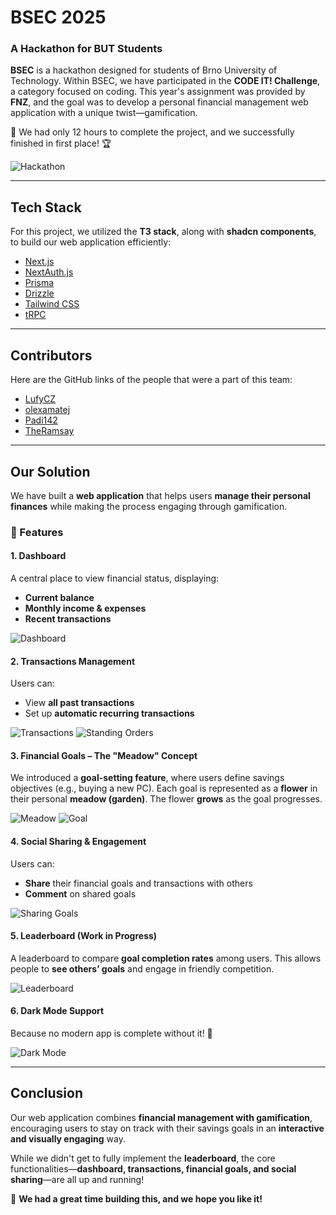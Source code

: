 # BSEC 2025

### A Hackathon for BUT Students

**BSEC** is a hackathon designed for students of Brno University of Technology. Within BSEC, we have participated in the **CODE IT! Challenge**, a category focused on coding. This year's assignment was provided by **FNZ**, and the goal was to develop a personal financial management web application with a unique twist—gamification.

🚀 We had only 12 hours to complete the project, and we successfully finished in first place! 🏆

![Hackathon](README-images/image-9.png)

---

## Tech Stack

For this project, we utilized the **T3 stack**, along with **shadcn components**, to build our web application efficiently:

- [Next.js](https://nextjs.org)  
- [NextAuth.js](https://next-auth.js.org)  
- [Prisma](https://prisma.io)  
- [Drizzle](https://orm.drizzle.team)  
- [Tailwind CSS](https://tailwindcss.com)  
- [tRPC](https://trpc.io)  

---

## Contributors
Here are the GitHub links of the people that were a part of this team:

- [LufyCZ](https://github.com/LufyCZ)
- [olexamatej](https://github.com/olexamatej)
- [Padi142](https://github.com/Padi142)
- [TheRamsay](https://github.com/TheRamsay)

---

## Our Solution

We have built a **web application** that helps users **manage their personal finances** while making the process engaging through gamification.

### 🌟 Features

#### **1. Dashboard**
A central place to view financial status, displaying:
- **Current balance**
- **Monthly income & expenses**
- **Recent transactions**

![Dashboard](README-images/image-1.png)

#### **2. Transactions Management**
Users can:
- View **all past transactions**
- Set up **automatic recurring transactions**

![Transactions](README-images/image-2.png)
![Standing Orders](README-images/image-3.png)

#### **3. Financial Goals – The "Meadow" Concept**
We introduced a **goal-setting feature**, where users define savings objectives (e.g., buying a new PC). Each goal is represented as a **flower** in their personal **meadow (garden)**. The flower **grows** as the goal progresses.

![Meadow](README-images/image-4.png)
![Goal](README-images/image-5.png)

#### **4. Social Sharing & Engagement**
Users can:
- **Share** their financial goals and transactions with others
- **Comment** on shared goals

![Sharing Goals](README-images/image-7.png)

#### **5. Leaderboard (Work in Progress)**
A leaderboard to compare **goal completion rates** among users. This allows people to **see others’ goals** and engage in friendly competition.

![Leaderboard](README-images/image-6.png)

#### **6. Dark Mode Support**
Because no modern app is complete without it! 🌙

![Dark Mode](README-images/image-8.png)

---

## Conclusion
Our web application combines **financial management with gamification**, encouraging users to stay on track with their savings goals in an **interactive and visually engaging** way.

While we didn't get to fully implement the **leaderboard**, the core functionalities—**dashboard, transactions, financial goals, and social sharing**—are all up and running!

🎉 **We had a great time building this, and we hope you like it!**

